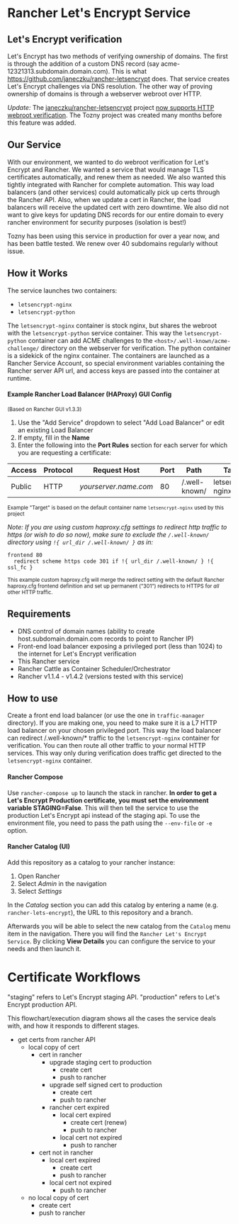 # Rancher Let's Encrypt Service

## Let's Encrypt verification

Let's Encrypt has two methods of verifying ownership of domains. The first is through the addition of a custom DNS record (say acme-12321313.subdomain.domain.com). This is what https://github.com/janeczku/rancher-letsencrypt does. That service creates Let's Encrypt challenges via DNS resolution. The other way of proving ownership of domains is through a webserver webroot over HTTP.

*Update:* The [janeczku/rancher-letsencrypt](https://github.com/janeczku/rancher-letsencrypt) project [now supports HTTP webroot verification](https://github.com/janeczku/rancher-letsencrypt/commit/2777fcd8eb15fed992a01d41387d2904e010e501). The Tozny project was created many months before this feature was added.

## Our Service

With our environment, we wanted to do webroot verification for Let's Encrypt and Rancher. We wanted a service that would manage TLS certificates automatically, and renew them as needed. We also wanted this tightly integrated with Rancher for complete automation. This way load balancers (and other services) could automatically pick up certs through the Rancher API. Also, when we update a cert in Rancher, the load balancers will receive the updated cert with zero downtime. We also did not want to give keys for updating DNS records for our entire domain to every rancher environment for security purposes (isolation is best!)

Tozny has been using this service in production for over a year now, and has been battle tested. We renew over 40 subdomains regularly without issue. 

## How it Works

The service launches two containers:
- `letsencrypt-nginx`
- `letsencrypt-python`

The `letsencrypt-nginx` container is stock nginx, but shares the webroot with the `letsencrypt-python` service container. This way the `letsencrypt-python` container can add ACME challenges to the `<host>/.well-known/acme-challenge/` directory on the webserver for verification. The python container is a sidekick of the nginx container. The containers are launched as a Rancher Service Account, so special environment variables containing the Rancher server API url, and access keys are passed into the container at runtime.

#### Example Rancher Load Balancer (HAProxy) GUI Config
<sup>(Based on Rancher GUI v1.3.3)</sup>

1. Use the "Add Service" dropdown to select "Add Load Balancer" or edit an existing Load Balancer
2. If empty, fill in the **Name**
3. Enter the following into the **Port Rules** section for each server for which you are requesting a certificate:

| Access | Protocol | Request Host          | Port | Path          | Target            | Port |
|--------|----------|-----------------------|------|---------------|-------------------|------|
| Public | HTTP     | *yourserver.name.com* | 80   | /.well-known/ | letsencrypt-nginx | 80   |
<sup>Example "Target" is based on the default container name `letsencrypt-nginx` used by this project</sup>


*Note: If you are using custom haproxy.cfg settings to redirect http traffic to https (or wish to do so now), make sure to exclude the `/.well-known/` directory using `!{ url_dir /.well-known/ }` as in:*

```
frontend 80
  redirect scheme https code 301 if !{ url_dir /.well-known/ } !{ ssl_fc }
```
<sup>This example custom haproxy.cfg will merge the redirect setting with the default Rancher haproxy.cfg frontend definition and set up permanent ("301") redirects to HTTPS for *all* other HTTP traffic.</sup>

## Requirements

- DNS control of domain names (ability to create host.subdomain.domain.com records to point to Rancher IP)
- Front-end load balancer exposing a privileged port (less than 1024) to the internet for Let's Encrypt verification
- This Rancher service
- Rancher Cattle as Container Scheduler/Orchestrator
- Rancher v1.1.4 - v1.4.2 (versions tested with this service)

## How to use

Create a front end load balancer (or use the one in `traffic-manager` directory). If you are making one, you need to make sure it is a L7 HTTP load balancer on your chosen privileged port. This way the load balancer can redirect /.well-known/\* traffic to the `letsencrypt-nginx` container for verification. You can then route all other traffic to your normal HTTP services. This way only during verification does traffic get directed to the `letsencrypt-nginx` container.

#### Rancher Compose

Use `rancher-compose up` to launch the stack in rancher. **In order to get a Let's Encrypt Production certificate, you must set the environment variable STAGING=False**. This will then tell the service to use the production Let's Encrypt api instead of the staging api.
To use the environment file, you need to pass the path using the `--env-file` or `-e` option.

#### Rancher Catalog (UI)

Add this repository as a catalog to your rancher instance:
1. Open Rancher
2. Select *Admin* in the navigation
3. Select *Settings*

In the *Catalog* section you can add this catalog by entering a name (e.g. `rancher-lets-encrypt`), the URL to this repository and a branch.

Afterwards you will be able to select the new catalog from the `Catalog` menu item in the navigation. There you will find the `Rancher Let's Encrypt Service`. By clicking **View Details** you can configure the service to your needs and then launch it.

# Certificate Workflows

"staging" refers to Let's Encrypt staging API.
"production" refers to Let's Encrypt production API.

This flowchart/execution diagram shows all the cases the service deals with, and how it responds to different stages.

- get certs from rancher API
    - local copy of cert
        - cert in rancher
            - upgrade staging cert to production
                - create cert
                - push to rancher
            - upgrade self signed cert to production
                - create cert
                - push to rancher
            - rancher cert expired
                - local cert expired
                    - create cert (renew)
                    - push to rancher
                - local cert not expired
                    - push to rancher
        - cert not in rancher
            - local cert expired
                - create cert
                - push to rancher
            - local cert not expired
                - push to rancher
    - no local copy of cert
        - create cert
        - push to rancher
        
